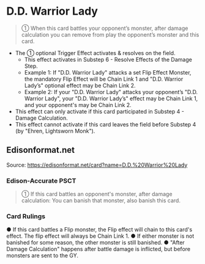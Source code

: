 # D.D. Warrior Lady

> ① When this card battles your opponent’s monster, after damage calculation you can remove from play the opponent’s monster and this card.

*   The ① optional Trigger Effect activates & resolves on the field.
    *   This effect activates in Substep 6 - Resolve Effects of the Damage Step.
    *   Example 1: If "D.D. Warrior Lady" attacks a set Flip Effect Monster, the mandatory Flip Effect will be Chain Link 1 and "D.D. Warrior Lady’s" optional effect may be Chain Link 2.
    *   Example 2: If your "D.D. Warrior Lady" attacks your opponent’s "D.D. Warrior Lady", your "D.D. Warrior Lady’s" effect may be Chain Link 1, and your opponent's may be Chain Link 2.
*   This effect can only activate if this card participated in Substep 4 - Damage Calculation.
*   This effect cannot activate if this card leaves the field before Substep 4 (by "Ehren, Lightsworn Monk").

## Edisonformat.net

Source: https://edisonformat.net/card?name=D.D.%20Warrior%20Lady

### Edison-Accurate PSCT

> ① If this card battles an opponent's monster, after damage calculation:
> You can banish that monster, also banish this card.

### Card Rulings

● If this card battles a Flip monster, the Flip effect will chain to this card's effect. The flip effect will always be Chain Link 1.
● If either monster is not banished for some reason, the other monster is still banished.
● "After Damage Calculation" happens after battle damage is inflicted, but before monsters are sent to the GY.
            